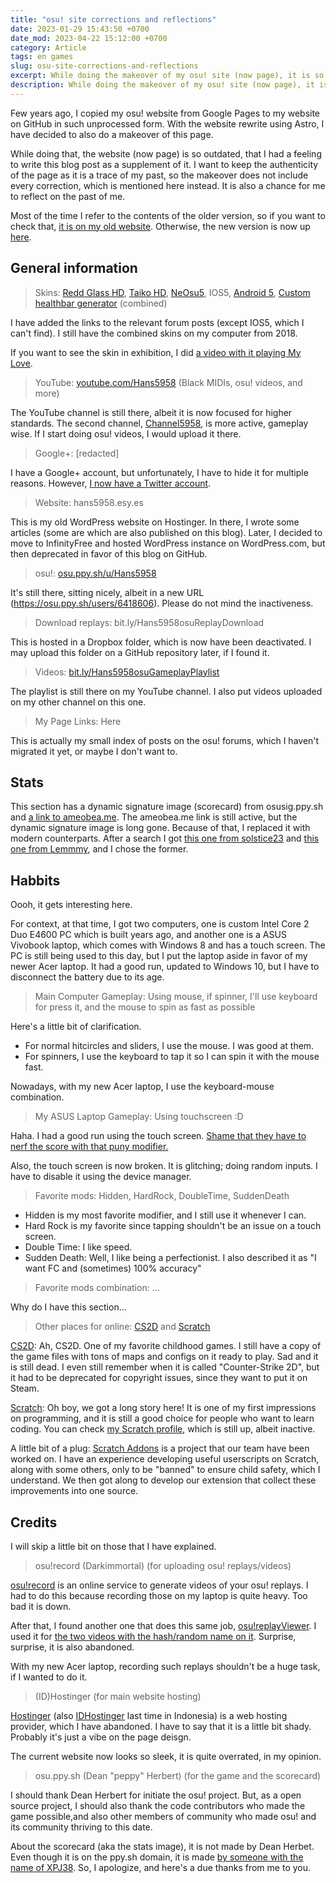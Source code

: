 ```yaml
---
title: "osu! site corrections and reflections"
date: 2023-01-29 15:43:50 +0700
date_mod: 2023-04-22 15:12:00 +0700
category: Article
tags: en games
slug: osu-site-corrections-and-reflections
excerpt: While doing the makeover of my osu! site (now page), it is so outdated, that I had a feeling to write this blog post as a supplement of it
description: While doing the makeover of my osu! site (now page), it is so outdated, that I had a feeling to write this blog post as a supplement of it. I want to keep the authenticity of the page as it is a trace of my past, so the makeover does not include every correction, which is mentioned here instead. It is also a chance for me to reflect on the past of me.
---
```


Few years ago, I copied my osu! website from Google Pages to my website on GitHub in such unprocessed form. With the website rewrite using Astro, I have decided to also do a makeover of this page.

While doing that, the website (now page) is so outdated, that I had a feeling to write this blog post as a supplement of it. I want to keep the authenticity of the page as it is a trace of my past, so the makeover does not include every correction, which is mentioned here instead. It is also a chance for me to reflect on the past of me.

Most of the time I refer to the contents of the older version, so if you want to check that, [it is on my old website](/website-jekyll/osu). Otherwise, the new version is now up [here](/osu).

## General information

> Skins: [Redd Glass HD](https://osu.ppy.sh/community/forums/topics/211396), [Taiko HD](https://osu.ppy.sh/community/forums/topics/148244), [NeOsu5](https://osu.ppy.sh/community/forums/topics/148244), IOS5, [Android 5](https://osu.ppy.sh/community/forums/topics/329808), [Custom healthbar generator](https://osu.ppy.sh/community/forums/topics/335846?n=1) (combined)

I have added the links to the relevant forum posts (except IOS5, which I can't find). I still have the combined skins on my computer from 2018.

If you want to see the skin in exhibition, I did [a video with it playing My Love](https://www.youtube.com/watch?v=dcpcozFe62I&list=PLGKLWaQUPc9NepfSNALR6EYrri4OsjC2b).

> YouTube: [youtube.com/Hans5958](https://youtube.com/Hans5958) (Black MIDIs, osu! videos, and more)

The YouTube channel is still there, albeit it is now focused for higher standards. The second channel, [Channel5958](https://www.youtube.com/channel/UCL08j78oPrIoWn_N7LSAUGQ), is more active, gameplay wise. If I start doing osu! videos, I would upload it there.

> Google+: [redacted]

I have a Google+ account, but unfortunately, I have to hide it for multiple reasons. However, [I now have a Twitter account](https://twitter.com/Hans5958).

> Website: hans5958.esy.es

This is my old WordPress website on Hostinger. In there, I wrote some articles (some are which are also published on this blog). Later, I decided to move to InfinityFree and hosted WordPress instance on WordPress.com, but then deprecated in favor of this blog on GitHub.

> osu!: [osu.ppy.sh/u/Hans5958](https://osu.ppy.sh/u/Hans5958)

It's still there, sitting nicely, albeit in a new URL (https://osu.ppy.sh/users/6418606). Please do not mind the inactiveness.

> Download replays: bit.ly/Hans5958osuReplayDownload

This is hosted in a Dropbox folder, which is now have been deactivated. I may upload this folder on a GitHub repository later, if I found it.

> Videos: [bit.ly/Hans5958osuGameplayPlaylist](https://www.youtube.com/playlist?list=PLGKLWaQUPc9NepfSNALR6EYrri4OsjC2b)

The playlist is still there on my YouTube channel. I also put videos uploaded on my other channel on this one.

> My Page Links: Here

This is actually my small index of posts on the osu! forums, which I haven't migrated it yet, or maybe I don't want to.

## Stats

This section has a dynamic signature image (scorecard) from osusig.ppy.sh and [a link to ameobea.me](https://ameobea.me/osutrack/user/Hans5958). The ameobea.me link is still active, but the dynamic signature image is long gone. Because of that, I replaced it with modern counterparts. After a search I got [this one from solstice23](https://osu.ppy.sh/community/forums/topics/1502604) and [this one from Lemmmy](https://osu.ppy.sh/community/forums/topics/372346), and I chose the former.

## Habbits

Oooh, it gets interesting here.

For context, at that time, I got two computers, one is custom Intel Core 2 Duo E4600 PC which is built years ago, and another one is a ASUS Vivobook laptop, which comes with Windows 8 and has a touch screen. The PC is still being used to this day, but I put the laptop aside in favor of my newer Acer laptop. It had a good run, updated to Windows 10, but I have to disconnect the battery due to its age.

> Main Computer Gameplay: Using mouse, if spinner, I'll use keyboard for press it, and the mouse to spin as fast as possible

Here's a little bit of clarification.

- For normal hitcircles and sliders, I use the mouse. I was good at them.
- For spinners, I use the keyboard to tap it so I can spin it with the mouse fast.

Nowadays, with my new Acer laptop, I use the keyboard-mouse combination.

> My ASUS Laptop Gameplay: Using touchscreen :D

Haha. I had a good run using the touch screen. [Shame that they have to nerf the score with that puny modifier.](https://www.reddit.com/r/osugame/comments/8ayw0k/osu_now_shows_if_a_score_was_made_with_a_touch/)

Also, the touch screen is now broken. It is glitching; doing random inputs. I have to disable it using the device manager.

> Favorite mods: Hidden, HardRock, DoubleTime, SuddenDeath

- Hidden is my most favorite modifier, and I still use it whenever I can.
- Hard Rock is my favorite since tapping shouldn't be an issue on a touch screen.
- Double Time: I like speed.
- Sudden Death: Well, I like being a perfectionist. I also described it as "I want FC and (sometimes) 100% accuracy"

> Favorite mods combination: ...

Why do I have this section...

> Other places for online: [CS2D](https://www.cs2d.com/) and [Scratch](https://scratch.mit.edu/)

[CS2D](https://www.cs2d.com/): Ah, CS2D. One of my favorite childhood games. I still have a copy of the game files with tons of maps and configs on it ready to play. Sad and it is still dead. I even still remember when it is called "Counter-Strike 2D", but it had to be deprecated for copyright issues, since they want to put it on Steam.

[Scratch](https://scratch.mit.edu/): Oh boy, we got a long story here! It is one of my first impressions on programming, and it is still a good choice for people who want to learn coding. You can check [my Scratch profile](https://scratch.mit.edu/users/Hans5958/), which is still up, albeit inactive.

A little bit of a plug: [Scratch Addons](https://scratchaddons.com/) is a project that our team have been worked on. I have an experience developing useful userscripts on Scratch, along with some others, only to be "banned" to ensure child safety, which I understand. We then got along to develop our extension that collect these improvements into one source.

## Credits

I will skip a little bit on those that I have explained.

> osu!record (Darkimmortal) (for uploading osu! replays/videos)

[osu!record](https://osu.ppy.sh/community/forums/topics/108092) is an online service to generate videos of your osu! replays. I had to do this because recording those on my laptop is quite heavy. Too bad it is down.

After that, I found another one that does this same job, [osu!replayViewer](https://osu.ppy.sh/community/forums/topics/697883). I used it for [the two videos with the hash/random name on it](https://www.youtube.com/watch?v=RACnwF7lbFo&list=PLGKLWaQUPc9NepfSNALR6EYrri4OsjC2b). Surprise, surprise, it is also abandoned.

With my new Acer laptop, recording such replays shouldn't be a huge task, if I wanted to do it.

> (ID)Hostinger (for main website hosting)

[Hostinger](https://www.hostinger.com/) (also [IDHostinger](https://www.hostinger.co.id/) last time in Indonesia) is a web hosting provider, which I have abandoned. I have to say that it is a little bit shady. Probably it's just a vibe on the page deisgn.

The current website now looks so sleek, it is quite overrated, in my opinion.

> osu.ppy.sh (Dean "peppy" Herbert) (for the game and the scorecard)

I should thank Dean Herbert for initiate the osu! project. But, as a open source project, I should also thank the code contributors who made the game possible,and also other members of community who made osu! and its community thriving to this date.

About the scorecard (aka the stats image), it is not made by Dean Herbet. Even though it is on the ppy.sh domain, it is made [by someone with the name of XPJ38](https://osu.ppy.sh/community/forums/topics/245394). So, I apologize, and here's a due thanks from me to you.